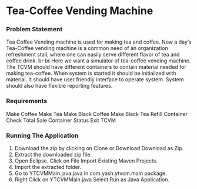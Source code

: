 # Tea-Coffee Vending Machine

### Problem Statement
  Tea Coffee Vending machine is used for making tea and coffee. Now a day’s Tea-Coffee
vending machine is a common need of an organization refreshment stall, where one can
easily serve different flavor of tea and coffee drink.
br 
br 
Here we want a simulator of tea-coffee vending machine. The TCVM should have different
containers to contain material needed for making tea-coffee. When system is started it should
be initialized with material. It should have user friendly interface to operate system. System
should also have flexible reporting features.

### Requirements
 Make Coffee
 Make Tea
 Make Black Coffee
 Make Black Tea
 Refill Container
 Check Total Sale
 Container Status
 Exit TCVM

### Running The Application
1. Download the zip by clicking on Clone or Download  Download as Zip.
2. Extract the downloaded zip file.
3. Open Eclipse. Click on File  Import  Existing Maven Projects.
4. Import the extracted folder.
5. Go to YTCVMMain.java.java in com.yash.ytvcm.main package.
6. Right Click on YTCVMMain.java Select Run as  Java Application.
